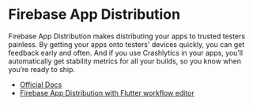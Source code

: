 # Firebase App Distribution

Firebase App Distribution makes distributing your apps to trusted testers painless. By getting your apps onto testers' devices quickly, you can get feedback early and often. And if you use Crashlytics in your apps, you’ll automatically get stability metrics for all your builds, so you know when you’re ready to ship.

- [Official Docs](https://firebase.google.com/docs/app-distribution)
- [Firebase App Distribution with Flutter workflow editor](https://docs.codemagic.io/flutter-publishing/firebase-app-distribution/)